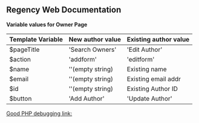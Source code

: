 
## Regency Web Documentation ##

**Variable values for Owner Page**

| Template Variable | New author value | Existing author value |
| :---------------- | :--------------- | :-------------------- |
| $pageTitle        | 'Search Owners'     | 'Edit Author'         |
| $action           | 'addform'        | 'editform'            |
| $name             | ''(empty string) | Existing name         |
| $email            | ''(empty string) | Existing email addr   |
| $id               | ''(empty string) | Existing Author ID    |
| $button           | 'Add Author'     | 'Update Author'       |


[Good PHP debugging link:](https://stackify.com/php-debugging-guide/)



